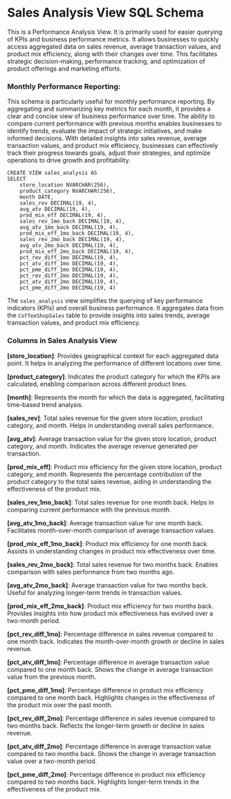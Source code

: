 # Sales Analysis View SQL Schema

This is a Performance Analysis View. It is primarily used for easier querying of KPIs and business performance metrics. It allows businesses to quickly access aggregated data on sales revenue, average transaction values, and product mix efficiency, along with their changes over time. This facilitates strategic decision-making, performance tracking, and optimization of product offerings and marketing efforts.

### Monthly Performance Reporting:

This schema is particularly useful for monthly performance reporting. By aggregating and summarizing key metrics for each month, it provides a clear and concise view of business performance over time. The ability to compare current performance with previous months enables businesses to identify trends, evaluate the impact of strategic initiatives, and make informed decisions. With detailed insights into sales revenue, average transaction values, and product mix efficiency, businesses can effectively track their progress towards goals, adjust their strategies, and optimize operations to drive growth and profitability.


```
CREATE VIEW sales_analysis AS
SELECT
    store_location NVARCHAR(256),
    product_category NVARCHAR(256),
    month DATE,
    sales_rev DECIMAL(19, 4),
    avg_atv DECIMAL(19, 4),
    prod_mix_eff DECIMAL(19, 4),
    sales_rev_1mo_back DECIMAL(19, 4),
    avg_atv_1mo_back DECIMAL(19, 4),
    prod_mix_eff_1mo_back DECIMAL(19, 4),
    sales_rev_2mo_back DECIMAL(19, 4),
    avg_atv_2mo_back DECIMAL(19, 4),
    prod_mix_eff_2mo_back DECIMAL(19, 4),
    pct_rev_diff_1mo DECIMAL(19, 4),
    pct_atv_diff_1mo DECIMAL(19, 4),
    pct_pme_diff_1mo DECIMAL(19, 4),
    pct_rev_diff_2mo DECIMAL(19, 4),
    pct_atv_diff_2mo DECIMAL(19, 4),
    pct_pme_diff_2mo DECIMAL(19, 4)
```

The `sales_analysis` view simplifies the querying of key performance indicators (KPIs) and overall business performance. It aggregates data from the `CoffeeShopSales` table to provide insights into sales trends, average transaction values, and product mix efficiency.

### Columns in Sales Analysis View

**[store_location]**: Provides geographical context for each aggregated data point. It helps in analyzing the performance of different locations over time.

**[product_category]**: Indicates the product category for which the KPIs are calculated, enabling comparison across different product lines.

**[month]**: Represents the month for which the data is aggregated, facilitating time-based trend analysis.

**[sales_rev]**: Total sales revenue for the given store location, product category, and month. Helps in understanding overall sales performance.

**[avg_atv]**: Average transaction value for the given store location, product category, and month. Indicates the average revenue generated per transaction.

**[prod_mix_eff]**: Product mix efficiency for the given store location, product category, and month. Represents the percentage contribution of the product category to the total sales revenue, aiding in understanding the effectiveness of the product mix.

**[sales_rev_1mo_back]**: Total sales revenue for one month back. Helps in comparing current performance with the previous month.

**[avg_atv_1mo_back]**: Average transaction value for one month back. Facilitates month-over-month comparison of average transaction values.

**[prod_mix_eff_1mo_back]**: Product mix efficiency for one month back. Assists in understanding changes in product mix effectiveness over time.

**[sales_rev_2mo_back]**: Total sales revenue for two months back. Enables comparison with sales performance from two months ago.

**[avg_atv_2mo_back]**: Average transaction value for two months back. Useful for analyzing longer-term trends in transaction values.

**[prod_mix_eff_2mo_back]**: Product mix efficiency for two months back. Provides insights into how product mix effectiveness has evolved over a two-month period.

**[pct_rev_diff_1mo]**: Percentage difference in sales revenue compared to one month back. Indicates the month-over-month growth or decline in sales revenue.

**[pct_atv_diff_1mo]**: Percentage difference in average transaction value compared to one month back. Shows the change in average transaction value from the previous month.

**[pct_pme_diff_1mo]**: Percentage difference in product mix efficiency compared to one month back. Highlights changes in the effectiveness of the product mix over the past month.

**[pct_rev_diff_2mo]**: Percentage difference in sales revenue compared to two months back. Reflects the longer-term growth or decline in sales revenue.

**[pct_atv_diff_2mo]**: Percentage difference in average transaction value compared to two months back. Shows the change in average transaction value over a two-month period.

**[pct_pme_diff_2mo]**: Percentage difference in product mix efficiency compared to two months back. Highlights longer-term trends in the effectiveness of the product mix.
